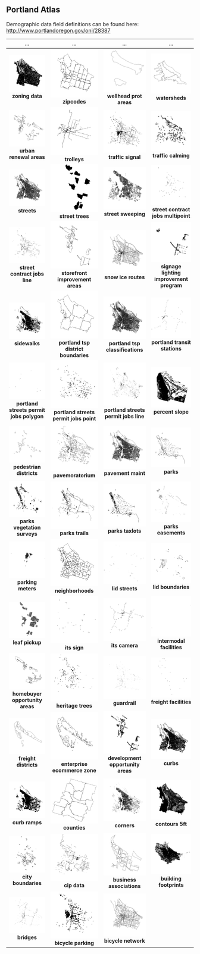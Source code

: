 ## Portland Atlas

Demographic data field definitions can be found here: http://www.portlandoregon.gov/oni/28387

... | ... | ... |...
:---: | :---: | :---: | :---:
![](png/zoning-data.shp.png) **zoning data** | ![](png/zipcodes.shp.png) **zipcodes** | ![](png/wellhead-prot-areas.shp.png) **wellhead prot areas** | ![](png/watersheds.shp.png) **watersheds**
![](png/urban-renewal-areas.shp.png) **urban renewal areas** | ![](png/trolleys.shp.png) **trolleys** | ![](png/traffic-signal.shp.png) **traffic signal** | ![](png/traffic-calming.shp.png) **traffic calming**
![](png/streets.shp.png) **streets** | ![](png/street-trees.shp.png) **street trees** | ![](png/street-sweeping.shp.png) **street sweeping** | ![](png/street-contract-jobs-multipoint.shp.png) **street contract jobs multipoint**
![](png/street-contract-jobs-line.shp.png) **street contract jobs line** | ![](png/storefront-improvement-areas.shp.png) **storefront improvement areas** | ![](png/snow-ice-routes.shp.png) **snow ice routes** | ![](png/signage-lighting-improvement-program.shp.png) **signage lighting improvement program**
![](png/sidewalks.shp.png) **sidewalks** | ![](png/portland-tsp-district-boundaries.shp.png) **portland tsp district boundaries** | ![](png/portland-tsp-classifications.shp.png) **portland tsp classifications** | ![](png/portland-transit-stations.shp.png) **portland transit stations**
![](png/portland-streets-permit-jobs-polygon.shp.png) **portland streets permit jobs polygon** | ![](png/portland-streets-permit-jobs-point.shp.png) **portland streets permit jobs point** | ![](png/portland-streets-permit-jobs-line.shp.png) **portland streets permit jobs line** | ![](png/percent-slope.shp.png) **percent slope**
![](png/pedestrian-districts.shp.png) **pedestrian districts** | ![](png/pavemoratorium.shp.png) **pavemoratorium** | ![](png/pavement-maint.shp.png) **pavement maint** | ![](png/parks.shp.png) **parks**
![](png/parks-vegetation-surveys.shp.png) **parks vegetation surveys** | ![](png/parks-trails.shp.png) **parks trails** | ![](png/parks-taxlots.shp.png) **parks taxlots** | ![](png/parks-easements.shp.png) **parks easements**
![](png/parking-meters.shp.png) **parking meters** | ![](png/neighborhoods.shp.png) **neighborhoods** | ![](png/lid-streets.shp.png) **lid streets** | ![](png/lid-boundaries.shp.png) **lid boundaries**
![](png/leaf-pickup.shp.png) **leaf pickup** | ![](png/its-sign.shp.png) **its sign** | ![](png/its-camera.shp.png) **its camera** | ![](png/intermodal-facilities.shp.png) **intermodal facilities**
![](png/homebuyer-opportunity-areas.shp.png) **homebuyer opportunity areas** | ![](png/heritage-trees.shp.png) **heritage trees** | ![](png/guardrail.shp.png) **guardrail** | ![](png/freight-facilities.shp.png) **freight facilities**
![](png/freight-districts.shp.png) **freight districts** | ![](png/enterprise-ecommerce-zone.shp.png) **enterprise ecommerce zone** | ![](png/development-opportunity-areas.shp.png) **development opportunity areas** | ![](png/curbs.shp.png) **curbs**
![](png/curb-ramps.shp.png) **curb ramps** | ![](png/counties.shp.png) **counties** | ![](png/corners.shp.png) **corners** | ![](png/contours-5ft.shp.png) **contours 5ft**
![](png/city-boundaries.shp.png) **city boundaries** | ![](png/cip-data.shp.png) **cip data** | ![](png/business-associations.shp.png) **business associations** | ![](png/building-footprints.shp.png) **building footprints**
![](png/bridges.shp.png) **bridges** | ![](png/bicycle-parking.shp.png) **bicycle parking** | ![](png/bicycle-network.shp.png) **bicycle network** |